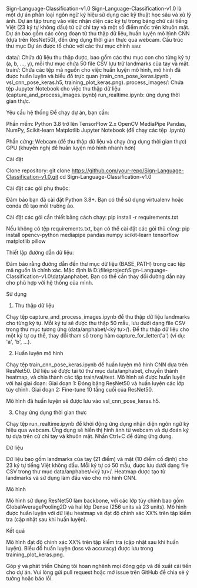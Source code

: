 Sign-Language-Classification-v1.0
Sign-Language-Classification-v1.0 là một dự án phân loại ngôn ngữ ký hiệu sử dụng các kỹ thuật học sâu và xử lý ảnh. Dự án tập trung vào việc nhận diện các ký tự trong bảng chữ cái tiếng Việt (23 ký tự không dấu) từ cử chỉ tay và một số điểm mốc trên khuôn mặt. Dự án bao gồm các công đoạn từ thu thập dữ liệu, huấn luyện mô hình CNN (dựa trên ResNet50), đến ứng dụng thời gian thực qua webcam.
Cấu trúc thư mục
Dự án được tổ chức với các thư mục chính sau:

data/: Chứa dữ liệu thu thập được, bao gồm các thư mục con cho từng ký tự (a, b, ..., y), mỗi thư mục chứa 50 file CSV lưu trữ landmarks của tay và mặt.
train/: Chứa các tệp mã nguồn cho việc huấn luyện mô hình, mô hình đã được huấn luyện và biểu đồ trực quan  (train_cnn_pose_keras.ipynb , vsl_cnn_pose_keras.h5, training_plot_keras.png).
process_images/: Chứa tệp Jupyter Notebook cho việc thu thập dữ liệu (capture_and_process_images.ipynb) 
run_realtime.ipynb: ứng dụng thời gian thực.

Yêu cầu hệ thống
Để chạy dự án, bạn cần:

Phần mềm:
Python 3.8 trở lên
TensorFlow 2.x
OpenCV
MediaPipe
Pandas, NumPy, Scikit-learn
Matplotlib
Jupyter Notebook (để chạy các tệp .ipynb)


Phần cứng:
Webcam (để thu thập dữ liệu và chạy ứng dụng thời gian thực)
GPU (khuyến nghị để huấn luyện mô hình nhanh hơn)



Cài đặt

Clone repository:
git clone https://github.com/your-repo/Sign-Language-Classification-v1.0.git
cd Sign-Language-Classification-v1.0


Cài đặt các gói phụ thuộc:

Đảm bảo bạn đã cài đặt Python 3.8+. Bạn có thể sử dụng virtualenv hoặc conda để tạo môi trường ảo.

Cài đặt các gói cần thiết bằng cách chạy:
pip install -r requirements.txt


Nếu không có tệp requirements.txt, bạn có thể cài đặt các gói thủ công:
pip install opencv-python mediapipe pandas numpy scikit-learn tensorflow matplotlib pillow




Thiết lập đường dẫn dữ liệu:

Đảm bảo rằng đường dẫn đến thư mục dữ liệu (BASE_PATH) trong các tệp mã nguồn là chính xác. Mặc định là D:\file\project\Sign-Language-Classification-v1.0\data\anphabet. Bạn có thể cần thay đổi đường dẫn này cho phù hợp với hệ thống của mình.



Sử dụng
1. Thu thập dữ liệu

Chạy tệp capture_and_process_images.ipynb để thu thập dữ liệu landmarks cho từng ký tự.
Mỗi ký tự sẽ được thu thập 50 mẫu, lưu dưới dạng file CSV trong thư mục tương ứng (data/anphabet/<ký tự>/).
Để thu thập dữ liệu cho một ký tự cụ thể, thay đổi tham số trong hàm capture_for_letter('a') (ví dụ: 'a', 'b', ...).

2. Huấn luyện mô hình

Chạy tệp train_cnn_pose_keras.ipynb để huấn luyện mô hình CNN dựa trên ResNet50.
Dữ liệu sẽ được tải từ thư mục data/anphabet, chuyển thành heatmap, và chia thành các tập train/val/test.
Mô hình sẽ được huấn luyện với hai giai đoạn:
Giai đoạn 1: Đóng băng ResNet50 và huấn luyện các lớp tùy chỉnh.
Giai đoạn 2: Fine-tune 10 tầng cuối của ResNet50.


Mô hình đã huấn luyện sẽ được lưu vào vsl_cnn_pose_keras.h5.

3. Chạy ứng dụng thời gian thực

Chạy tệp run_realtime.ipynb để khởi động ứng dụng nhận diện ngôn ngữ ký hiệu qua webcam.
Ứng dụng sẽ hiển thị hình ảnh từ webcam và dự đoán ký tự dựa trên cử chỉ tay và khuôn mặt.
Nhấn Ctrl+C để dừng ứng dụng.

Dữ liệu

Dữ liệu bao gồm landmarks của tay (21 điểm) và mặt (10 điểm cố định) cho 23 ký tự tiếng Việt không dấu.
Mỗi ký tự có 50 mẫu, được lưu dưới dạng file CSV trong thư mục data/anphabet/<ký tự>/.
Heatmap được tạo từ landmarks và sử dụng làm đầu vào cho mô hình CNN.

Mô hình

Mô hình sử dụng ResNet50 làm backbone, với các lớp tùy chỉnh bao gồm GlobalAveragePooling2D và hai lớp Dense (256 units và 23 units).
Mô hình được huấn luyện với dữ liệu heatmap và đạt độ chính xác XX% trên tập kiểm tra (cập nhật sau khi huấn luyện).

Kết quả

Mô hình đạt độ chính xác XX% trên tập kiểm tra (cập nhật sau khi huấn luyện).
Biểu đồ huấn luyện (loss và accuracy) được lưu trong training_plot_keras.png.

Góp ý và phát triển
Chúng tôi hoan nghênh mọi đóng góp và đề xuất cải tiến cho dự án. Vui lòng gửi pull request hoặc mở issue trên GitHub để chia sẻ ý tưởng hoặc báo lỗi.
